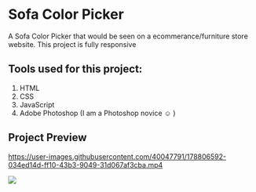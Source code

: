 # Sofa Color Picker
A Sofa Color Picker that would be seen on a ecommerance/furniture store website.
This project is fully responsive

## Tools used for this project:
1. HTML
2. CSS
3. JavaScript
4. Adobe Photoshop (I am a Photoshop novice :relaxed: )

## Project Preview
https://user-images.githubusercontent.com/40047791/178806592-034ed14d-ff10-43b3-9049-31d067af3cba.mp4

<a href="https://ark229.github.io/sofa-color-picker/ "><img src="https://user-images.githubusercontent.com/40047791/172757950-fe38aee2-0420-4264-9064-db48ece9ac9e.png" /></a>
